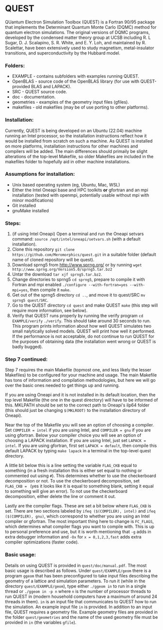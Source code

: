 
# QUEST

QUantum Electron Simulation Toolbox (QUEST) is a Fortran 90/95 package that implements the Determinant Quantum Monte Carlo (DQMC) method for quantum electron simulations. The original versions of DQMC programs, developed by the condensed matter theory group at UCSB including R. L Sugar, D. J. Scalapino, S. R. White, and E. Y. Loh, and maintained by R. Scalettar, have been extensively used to study magnetism, metal-insulator transitions, and superconductivity by the Hubbard model.


### Folders:

* EXAMPLE - contains subfolders with examples running QUEST.
* OpenBLAS - source code of the OpenBLAS library (for use with QUEST-provided BLAS and LAPACK).
* SRC - QUEST source code.
* doc - documentation.
* geometries - examples of the geometry input files (gfiles).
* makefiles - old makefiles (may be of use porting to other platforms).

### Installation:

Currently, QUEST is being developed on an Ubuntu (22.04) machine running an Intel processor, so the installation instructions reflect how it would be installed from scratch on such a machine.
As QUEST is installed on more platforms, installation instructions for other machines and compilers will be added. The main differences should primaily be slight alterations of the top-level Makefile, so older Makefiles are included in the makefiles folder to hopefully aid in
other machine installations.

### Assumptions for installation:
  * Unix based operating system (eg, Ubuntu, Mac, WSL)
  * Either the Intel Oneapi base and HPC toolkits **or** gfortran and an mpi installation (tested with openmpi, potentially usable without mpi with minor modifications)
  * Git installed
  * gnuMake installed

### Steps:
  1. (if using Intel Oneapi) Open a terminal and run the Oneapi setvars command: `source /opt/intel/oneapi/setvars.sh` (with a default installation).
  2. Clone this repository `git clone https://github.com/Meromorphics/quest.git` in a suitable folder (default name of cloned repository will be quest).
  3. Download sprng5 from http://www.sprng.org/ or by running `wget http://www.sprng.org/Version5.0/sprng5.tar.bz2`
  4. Untar the download `tar xjf sprng5.tar.bz2`.
  5. Change directories to sprng5 `cd sprng5`, prepare to compile it with Fortran and mpi enabled `./configure --with-fortran=yes --with-mpi=yes`, then compile it `make`.
  6. Get out of the sprng5 directory `cd ..`, and move it to quest/SRC `mv sprng5 quest/SRC`.
  7. Go to the QUEST directory `cd quest` and make QUEST `make` (this step will require more information, see below).
  8. Verify that QUEST runs properly by running the verify program `cd EXAMPLE/verify` `./verify`. This should take around 30 seconds to run. This program prints information about how well QUEST simulates two small nalytically solved models. QUEST will print how well it performed. If the performance is not acceptable, do not continue to run QUEST for the purposes of obtaining data (the installation went wrong or QUEST is badly bugged).

### Step 7 continued:
Step 7 requires the main Makefile (topmost one, and less likely the lesser Makefiles) to be configured for your machine and usage. The main Makefile has tons of information and compilation methodologies, but here we will go over the basic ones needed to get things up and running.

If you are using Oneapi and it is not installed in its default location, then the top level Makefile (the one in the quest directory) will have to be informed of this. MKLPATH should be set to the correct path to Oneapi's ilp64 folder (this should just be changing `$(MKLROOT)` to the installation directory of Oneapi).

Near the top of the Makefile you will see an option of choosing a compiler. Set `COMPILER = intel` if you are using Intel, and `COMPILER = gnu` if you are using gfortran.
Below your compiler choice you will see an option of choosing a LAPACK installation. If you are using Intel, just set `LAPACK = intel`. If you are using gfortran, first set `LAPACK = default`, then compile this default LAPACK by typing `make lapack` in a terminal in the top-level quest directory.

A little bit below this is a line setting the variable `FLAG_CKB` equal to something (in a fresh installation this is either set equal to nothing or commented out using `#`). This determines whether to use the checkerboard decomposition or not. To use the checkerboard decomposition, set `FLAG_CKB = ` (yes it looks like it is equal to something blank, setting it equal to something will give an error). To not use the checkerboard decomposition, either delete the line or comment it out.

Lastly are the compiler flags. These are set a bit below where `FLAG_CKB` is set. There are two sections labeled by `ifeq ($(COMPILER), intel)` and `ifeq ($(COMPILER), gnu)`, which correspond to whether you are using an Intel compiler or gfortran. The most important thing here to change is `FC_FLAGS`, which determines what compiler flags you want to compile with. This is up to personal preference and use, but it is worth mentioning that `-g` adds in extra debugger information and `-Ox` for `x = 0,1,2,3,fast` adds extra compiler optimizations (faster code).

### Basic usage:

Details on using QUEST is provided in `quest/doc/manual.pdf`. The most basic usage is described as follows. Under `quest/EXAMPLE/geom` there is a program `ggeom` that has been preconfigured to take input files describing the geometry of a lattice and simulation parameters. To run it (while in the directory `quest/EXAMPLE/geom`), type either `./ggeom in` to run in a single thread or `./ggeom in -p n` where `n` is the number of processor threads to run QUEST in (modern household computers have a maximum of around 24 threads in them). `in` is an input file that communicates to QUEST how to run the simulation. An example input file `in` is provided. In addition to an input file, QUEST requires a geometry file. Example geometry files are provided in the folder `quest/geometries` and the name of the used geometry file must be provided in `in` (the variables `gfile`).
